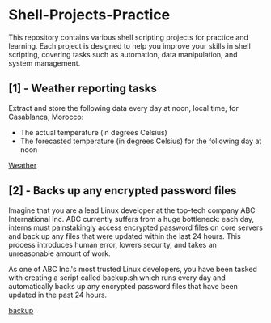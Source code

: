 # Shell-Projects-Practice
This repository contains various shell scripting projects for practice and learning. Each project is designed to help you improve your skills in shell scripting, covering tasks such as automation, data manipulation, and system management.


## [1] - Weather reporting tasks

Extract and store the following data every day at noon, local time, for Casablanca, Morocco:

- The actual temperature (in degrees Celsius)
- The forecasted temperature (in degrees Celsius) for the following day at noon

[Weather](/scripts/forecast.sh)

## [2] - Backs up any encrypted password files

Imagine that you are a lead Linux developer at the top-tech company ABC International Inc. ABC currently suffers from a huge bottleneck: each day, interns must painstakingly access encrypted password files on core servers and back up any files that were updated within the last 24 hours. This process introduces human error, lowers security, and takes an unreasonable amount of work.

As one of ABC Inc.'s most trusted Linux developers, you have been tasked with creating a script called backup.sh which runs every day and automatically backs up any encrypted password files that have been updated in the past 24 hours.

[backup](/scripts/backup.sh)